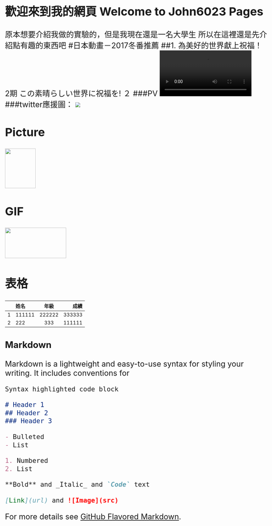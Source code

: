 ## 歡迎來到我的網頁 Welcome to John6023 Pages
<body style="font-size:25px">
原本想要介紹我做的實驗的，但是我現在還是一名大學生
所以在這裡還是先介紹點有趣的東西吧
</body>
#日本動畫－2017冬番推薦
##1. 為美好的世界獻上祝福！ 2期 この素晴らしい世界に祝福を! ２
###PV  
<video src="https://www.youtube.com/watch?v=9jVxMt845AY" controls></video>
###twitter應援圖：
<img src="http://konosuba.com/special/img/banner_4.jpg">

## Picture
<img src="http://i.imgur.com/dixdmHp.png" width="100" height="130">

## GIF
<img src="http://i.imgur.com/k13cVsk.gif" width="200" height="100">

## 表格

|  | 姓名 | 年級 | 成績 |
|:----|:------|:------:|------:|
|1|111111|222222|333333|
|2|222|333|111111|

### Markdown

Markdown is a lightweight and easy-to-use syntax for styling your writing. It includes conventions for

```markdown
Syntax highlighted code block

# Header 1
## Header 2
### Header 3

- Bulleted
- List

1. Numbered
2. List

**Bold** and _Italic_ and `Code` text

[Link](url) and ![Image](src)
```

For more details see [GitHub Flavored Markdown](https://guides.github.com/features/mastering-markdown/).

